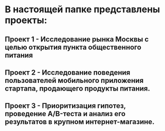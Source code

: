 # В настоящей папке представлены проекты:

## Проект 1 - Исследование рынка Москвы с целью открытия пункта общественного питания
## Проект 2 - Исследование поведения пользователей мобильного приложения стартапа, продающего продукты питания. 
## Проект 3 - Приоритизация гипотез, проведение A/B-теста и анализ его результатов в крупном интернет-магазине. 
